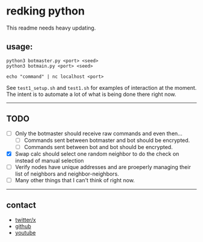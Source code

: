 # redking python

This readme needs heavy updating.

## usage:

```
python3 botmaster.py <port> <seed>
python3 botmain.py <port> <seed>

echo "command" | nc localhost <port>
```

See `test1_setup.sh` and `test1.sh` for examples of interaction at the moment.
The intent is to automate a lot of what is being done there right now.

-----

## TODO

- [ ] Only the botmaster should receive raw commands and even then...
  - [ ] Commands sent between botmaster and bot should be encrypted.
  - [ ] Commands sent between bot and bot should be encrypted.
- [x] Swap calc should select one random neighbor to do the check on instead of manual selection
- [ ] Verify nodes have unique addresses and are proeperly managing their list of neighbors and neighbor-neighbors.
- [ ] Many other things that I can't think of right now.

-----

## contact

- [twitter/x](https://x.com/evildojo666)
- [github](https://github.com/mikedesu)
- [youtube](https://youtube.com/@evildojo666)
